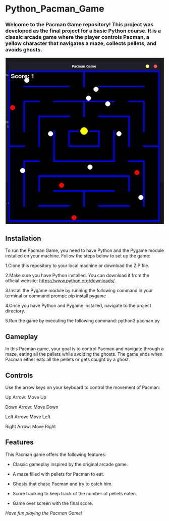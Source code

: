 # Python_Pacman_Game
### Welcome to the Pacman Game repository! This project was developed as the final project for a basic Python course. It is a classic arcade game where the player controls Pacman, a yellow character that navigates a maze, collects pellets, and avoids ghosts.

<div align="center"><img src="https://github.com/ferdal137/Python-Pacman-Game/blob/main/img/Game_Image.png?raw=true" width="502" height="528" /></div>

## Installation
To run the Pacman Game, you need to have Python and the Pygame module installed on your machine. Follow the steps below to set up the game:


1.Clone this repository to your local machine or download the ZIP file.

2.Make sure you have Python installed. You can download it from the official website: https://www.python.org/downloads/.

3.Install the Pygame module by running the following command in your terminal or command prompt: pip install pygame

4.Once you have Python and Pygame installed, navigate to the project directory.

5.Run the game by executing the following command: python3 pacman.py

## Gameplay
In this Pacman game, your goal is to control Pacman and navigate through a maze, eating all the pellets while avoiding the ghosts. The game ends when Pacman either eats all the pellets or gets caught by a ghost.

## Controls
Use the arrow keys on your keyboard to control the movement of Pacman:


Up Arrow: Move Up

Down Arrow: Move Down

Left Arrow: Move Left

Right Arrow: Move Right

## Features
This Pacman game offers the following features:


- Classic gameplay inspired by the original arcade game.
  
- A maze filled with pellets for Pacman to eat.
  
- Ghosts that chase Pacman and try to catch him.
  
- Score tracking to keep track of the number of pellets eaten.
  
- Game over screen with the final score.

*Have fun playing the Pacman Game!*
